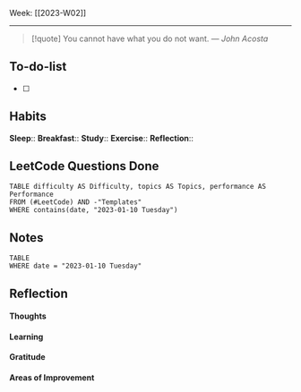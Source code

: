 Week: [[2023-W02]]
- - -
>[!quote]
> You cannot have what you do not want.
> — <cite>John Acosta</cite>

## To-do-list
- [ ] 

## Habits
**Sleep**:: 
**Breakfast**::
**Study**:: 
**Exercise**:: 
**Reflection**:: 

## LeetCode Questions Done
```dataview
TABLE difficulty AS Difficulty, topics AS Topics, performance AS Performance
FROM (#LeetCode) AND -"Templates"
WHERE contains(date, "2023-01-10 Tuesday") 
```

## Notes
```dataview
TABLE
WHERE date = "2023-01-10 Tuesday"
```

## Reflection
#### Thoughts 
#### Learning 
#### Gratitude
#### Areas of Improvement
